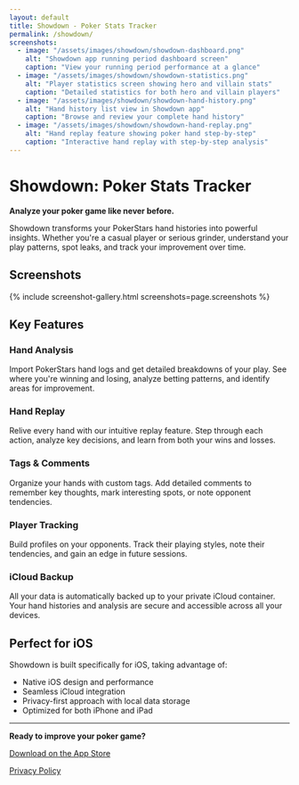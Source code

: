 ```yaml
---
layout: default
title: Showdown - Poker Stats Tracker
permalink: /showdown/
screenshots:
  - image: "/assets/images/showdown/showdown-dashboard.png"
    alt: "Showdown app running period dashboard screen"
    caption: "View your running period performance at a glance"
  - image: "/assets/images/showdown/showdown-statistics.png"
    alt: "Player statistics screen showing hero and villain stats"
    caption: "Detailed statistics for both hero and villain players"
  - image: "/assets/images/showdown/showdown-hand-history.png"
    alt: "Hand history list view in Showdown app"
    caption: "Browse and review your complete hand history"
  - image: "/assets/images/showdown/showdown-hand-replay.png"
    alt: "Hand replay feature showing poker hand step-by-step"
    caption: "Interactive hand replay with step-by-step analysis"
---
```


# Showdown: Poker Stats Tracker

**Analyze your poker game like never before.**

Showdown transforms your PokerStars hand histories into powerful insights. Whether you're a casual player or serious grinder, understand your play patterns, spot leaks, and track your improvement over time.

## Screenshots

{% include screenshot-gallery.html screenshots=page.screenshots %}

## Key Features

### **Hand Analysis**
Import PokerStars hand logs and get detailed breakdowns of your play. See where you're winning and losing, analyze betting patterns, and identify areas for improvement.

### **Hand Replay**
Relive every hand with our intuitive replay feature. Step through each action, analyze key decisions, and learn from both your wins and losses.

### **Tags & Comments**
Organize your hands with custom tags. Add detailed comments to remember key thoughts, mark interesting spots, or note opponent tendencies.

### **Player Tracking**
Build profiles on your opponents. Track their playing styles, note their tendencies, and gain an edge in future sessions.

### **iCloud Backup**
All your data is automatically backed up to your private iCloud container. Your hand histories and analysis are secure and accessible across all your devices.

## Perfect for iOS

Showdown is built specifically for iOS, taking advantage of:
- Native iOS design and performance
- Seamless iCloud integration
- Privacy-first approach with local data storage
- Optimized for both iPhone and iPad

---

**Ready to improve your poker game?**

[Download on the App Store](https://apps.apple.com/app/showdown-poker-stats-tracker/id6746968122)

[Privacy Policy](/showdown/privacy)